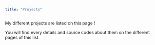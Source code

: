 ```yaml
---
title: "Projects"
---
```

My different projects are listed on this page !

You will find every details and source codes about them on the different pages of this list.